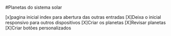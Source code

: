 #Planetas do sistema solar

[x]pagina inicial index para abertura das outras entradas
[X]Deixa o inicial responsivo para outros dispositivos
[X]Criar os planetas
[X]Revisar planetas
[X]Criar botões personalizados
